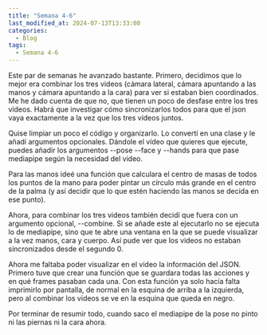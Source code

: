 ```yaml
---
title: "Semana 4-6"
last_modified_at: 2024-07-13T13:33:00
categories:
  - Blog
tags:
  - Semana 4-6
---
```


Este par de semanas he avanzado bastante. Primero, decidimos que lo mejor era combinar los tres videos (cámara lateral, cámara apuntando a las manos y cámara apuntando a la cara) para ver si estaban bien coordinados. Me he dado cuenta de que no, que tienen un poco de desfase entre los tres vídeos. Habrá que investigar cómo sincronizarlos todos para que el json vaya exactamente a la vez que los tres vídeos juntos.

Quise limpiar un poco el código y organizarlo. Lo convertí en una clase y le añadí argumentos opcionales. Dándole el vídeo que quieres que ejecute, puedes añadir los argumentos --pose --face y --hands para que pase mediapipe según la necesidad del vídeo.

Para las manos ideé una función que calculara el centro de masas de todos los puntos de la mano para poder pintar un círculo más grande en el centro de la palma (y así decidir que lo que estén haciendo las manos se decida en ese punto).

Ahora, para combinar los tres videos también decidí que fuera con un argumento opcional, --combine. Si se añade este al ejecutarlo no se ejecuta lo de mediapipe, sino que te abre una ventana en la que se puede visualizar a la vez manos, cara y cuerpo. Así pude ver que los videos no estaban sincronizados desde el segundo 0.

Ahora me faltaba poder visualizar en el video la información del JSON. Primero tuve que crear una función que se guardara todas las acciones y en qué frames pasaban cada una. Con esta función ya solo hacía falta imprimirlo por pantalla, de normal en la esquina de arriba a la izquierda, pero al combinar los videos se ve en la esquina que queda en negro.

Por terminar de resumir todo, cuando saco el mediapipe de la pose no pinto ni las piernas ni la cara ahora.

